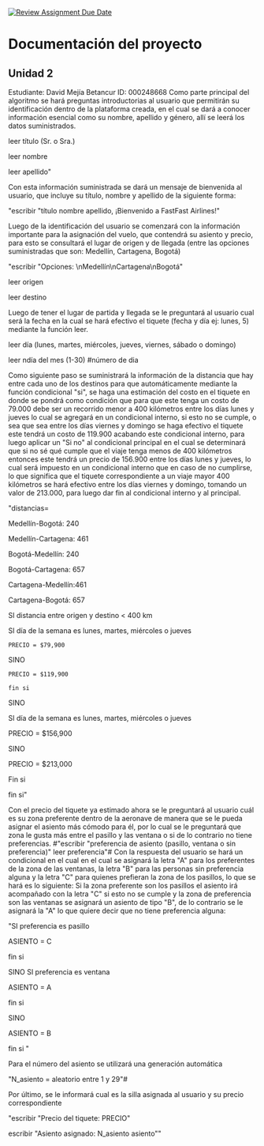[![Review Assignment Due Date](https://classroom.github.com/assets/deadline-readme-button-22041afd0340ce965d47ae6ef1cefeee28c7c493a6346c4f15d667ab976d596c.svg)](https://classroom.github.com/a/fz23fUQP)
# Documentación del proyecto
## Unidad 2

Estudiante: David Mejía Betancur
ID: 000248668
Como parte principal del algoritmo se hará preguntas introductorias al usuario que permitirán su identificación dentro de la plataforma creada, en el cual se dará a conocer información esencial como su nombre, apellido y género, allí se leerá los datos suministrados.
 
 leer título (Sr. o Sra.)
 
 leer nombre 

 leer apellido"
 
Con esta información suministrada se dará un mensaje de bienvenida al usuario, que incluye su título, nombre y apellido de la siguiente forma:

"escribir "título nombre apellido, ¡Bienvenido a FastFast Airlines!"

Luego de la identificación del usuario se comenzará con la información importante para la asignación del vuelo, que contendrá su asiento y precio, para esto se consultará el lugar de origen y de llegada (entre las opciones suministradas que son: Medellín, Cartagena, Bogotá)

"escribir "Opciones: \nMedellín\nCartagena\nBogotá"

leer origen 

leer destino

Luego de tener el lugar de partida y llegada se le preguntará al usuario cual será la fecha en la cual se hará efectivo el tiquete (fecha y día ej: lunes, 5) mediante la función leer.

leer día (lunes, martes, miércoles, jueves, viernes, sábado o domingo)

leer ndía del mes (1-30) #número de dia 

Como siguiente paso se suministrará la información de la distancia que hay entre cada uno de los destinos para que automáticamente mediante la función condicional "si", se haga una estimación del costo en el tiquete en donde se pondrá como condición que para que este tenga un costo de 79.000 debe ser un recorrido menor a 400 kilómetros entre los días lunes y jueves lo cual se agregará en un condicional interno, si esto no se cumple, o sea que sea entre los días viernes y domingo se haga efectivo el tiquete este tendrá un costo de 119.900 acabando este condicional interno, para luego aplicar un "Si no" al condicional principal en el cual se determinará que si no sé qué cumple que el viaje tenga menos de 400 kilómetros entonces este tendrá un precio de 156.900 entre los días lunes y jueves, lo cual será impuesto en un condicional interno que en caso de no cumplirse, lo que significa que el tiquete correspondiente a un viaje mayor 400 kilómetros se hará efectivo entre los días viernes y domingo, tomando un valor de 213.000, para luego dar fin al condicional interno y al principal.

"distancias= 

Medellín-Bogotá: 240

Medellín-Cartagena: 461

Bogotá-Medellín: 240

Bogotá-Cartagena: 657

Cartagena-Medellín:461

Cartagena-Bogotá: 657

SI distancia entre origen y destino < 400 km
  
  SI día de la semana es lunes, martes, miércoles o jueves
    
    PRECIO = $79,900
 
  SINO
    
    PRECIO = $119,900
   
    fin si

SINO
  
  SI día de la semana es lunes, martes, miércoles o jueves
   
   PRECIO = $156,900
  
  SINO
   
   PRECIO = $213,000
    
   Fin si 

fin si"

Con el precio del tiquete ya estimado ahora se le preguntará al usuario cuál es su zona preferente dentro de la aeronave de manera que se le pueda asignar el asiento más cómodo para él, por lo cual se le preguntará que zona le gusta más entre el pasillo y las ventana o si de lo contrario no tiene preferencias.
#"escribir "preferencia de asiento (pasillo, ventana o sin preferencia)"
leer preferencia"#
Con la respuesta del usuario se hará un condicional en el cual en el cual se asignará la letra "A" para los preferentes de la zona de las ventanas, la letra "B" para las personas sin preferencia alguna y la letra "C" para quienes prefieran la zona de los pasillos, lo que se hará es lo siguiente: Si la zona preferente son los pasillos el asiento irá acompañado con la letra "C" si esto no se cumple y la zona de preferencia son las ventanas se asignará un asiento de tipo "B", de lo contrario se le asignará la "A" lo que quiere decir que no tiene preferencia alguna:

"SI preferencia es pasillo
  
  ASIENTO = C

fin si

SINO SI preferencia es ventana
  
  ASIENTO = A
 
  fin si

SINO
 
  ASIENTO = B

fin si "

Para el número del asiento se utilizará una generación automática 

"N_asiento = aleatorio entre 1 y 29"#

Por último, se le informará cual es la silla asignada al usuario y su precio correspondiente

"escribir "Precio del tiquete: PRECIO"

escribir "Asiento asignado: N_asiento asiento"" 



